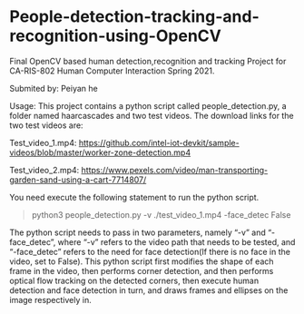 # People-detection-tracking-and-recognition-using-OpenCV

Final OpenCV based human detection,recognition and tracking Project for CA-RIS-802 Human Computer Interaction Spring 2021.

Submited by: Peiyan he

Usage: This project contains a python script called people_detection.py, a folder named haarcascades and two test videos. The download links for the two test videos are: 

Test_video_1.mp4: https://github.com/intel-iot-devkit/sample-videos/blob/master/worker-zone-detection.mp4 

Test_video_2.mp4: https://www.pexels.com/video/man-transporting-garden-sand-using-a-cart-7714807/  

You need execute the following statement to run the python script.  
> python3 people_detection.py -v ./test_video_1.mp4 -face_detec False  

The python script needs to pass in two parameters, namely “-v” and “-face_detec”, where “-v” refers to the video path that needs to be tested, and “-face_detec” refers to the need for face detection(If there is no face in the video, set to False). This python script first modifies the shape of each frame in the video, then performs corner detection, and then performs optical flow tracking on the detected corners, then execute human detection and face detection in turn, and draws frames and ellipses on the image respectively in. 
